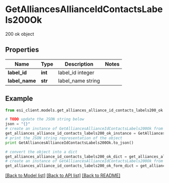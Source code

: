 # GetAlliancesAllianceIdContactsLabels200Ok

200 ok object

## Properties

Name | Type | Description | Notes
------------ | ------------- | ------------- | -------------
**label_id** | **int** | label_id integer | 
**label_name** | **str** | label_name string | 

## Example

```python
from esi_client.models.get_alliances_alliance_id_contacts_labels200_ok import GetAlliancesAllianceIdContactsLabels200Ok

# TODO update the JSON string below
json = "{}"
# create an instance of GetAlliancesAllianceIdContactsLabels200Ok from a JSON string
get_alliances_alliance_id_contacts_labels200_ok_instance = GetAlliancesAllianceIdContactsLabels200Ok.from_json(json)
# print the JSON string representation of the object
print GetAlliancesAllianceIdContactsLabels200Ok.to_json()

# convert the object into a dict
get_alliances_alliance_id_contacts_labels200_ok_dict = get_alliances_alliance_id_contacts_labels200_ok_instance.to_dict()
# create an instance of GetAlliancesAllianceIdContactsLabels200Ok from a dict
get_alliances_alliance_id_contacts_labels200_ok_form_dict = get_alliances_alliance_id_contacts_labels200_ok.from_dict(get_alliances_alliance_id_contacts_labels200_ok_dict)
```
[[Back to Model list]](../README.md#documentation-for-models) [[Back to API list]](../README.md#documentation-for-api-endpoints) [[Back to README]](../README.md)


